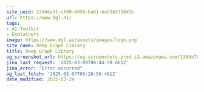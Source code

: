 ```yaml
---
site_uuid: 22d66a31-cf00-4950-ba61-ba5343358d1b
url: https://www.dgl.ai/
tags:
- AI-Toolkit
- Explainers
image: https://www.dgl.ai/assets/images/logo.png
site_name: Deep Graph Library
title: Deep Graph Library
og_screenshot_url: https://og-screenshots-prod.s3.amazonaws.com/1366x768/80/false/c3e026fc8481d967d8802572a2c2b295ae6e9f7394215744eadc77d2df359f27.jpeg
jina_last_request: '2025-03-09T06:44:59.661Z'
jina_error: "Error occurred"
og_last_fetch: '2025-03-07T05:20:56.401Z'
date_modified: 2025-03-24
---
```





